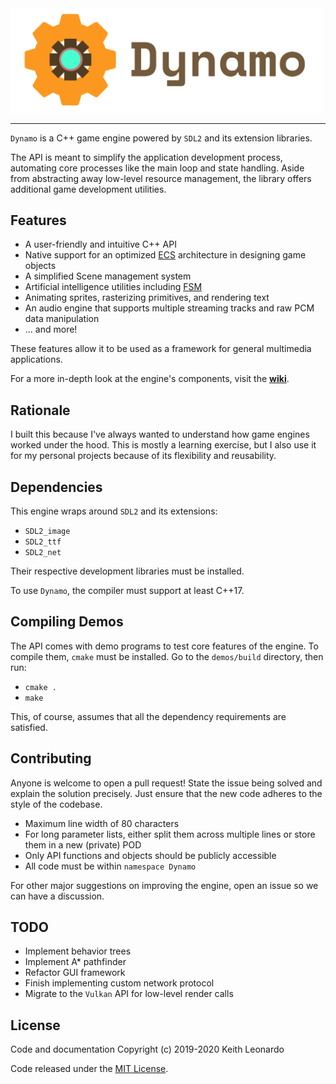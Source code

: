<img src="./media/logo.png" alt="Dynamo Engine" width="500"/>

---

`Dynamo` is a C++ game engine powered by `SDL2` and its extension libraries. 

The API is meant to simplify the application development process, automating core processes like the main loop and state handling. Aside from abstracting away low-level resource management, the library offers additional game development utilities.

## Features

- A user-friendly and intuitive C++ API
- Native support for an optimized [ECS](https://en.wikipedia.org/wiki/Entity_component_system) architecture in designing game objects
- A simplified Scene management system
- Artificial intelligence utilities including [FSM](https://en.wikipedia.org/wiki/Finite-state_machine)
- Animating sprites, rasterizing primitives, and rendering text
- An audio engine that supports multiple streaming tracks and raw PCM data manipulation
- ... and more!

These features allow it to be used as a framework for general multimedia applications.

For a more in-depth look at the engine's components, visit the [__wiki__](https://github.com/SirBob01/Dynamo-Engine/wiki).

## Rationale

I built this because I've always wanted to understand how game engines worked under the hood. This is mostly a learning exercise, but I also use it for my personal projects because of its flexibility and reusability.

## Dependencies

This engine wraps around `SDL2` and its extensions:
- `SDL2_image`
- `SDL2_ttf`
- `SDL2_net`

Their respective development libraries must be installed.

To use `Dynamo`, the compiler must support at least C++17.

## Compiling Demos

The API comes with demo programs to test core features of the engine. To compile them, `cmake` must be installed. Go to the `demos/build` directory, then run: 
- `cmake .`
- `make`

This, of course, assumes that all the dependency requirements are satisfied.

## Contributing

Anyone is welcome to open a pull request! State the issue being solved and explain the solution precisely. Just ensure that the new code adheres to the style of the codebase. 
- Maximum line width of 80 characters
- For long parameter lists, either split them across multiple lines or store them in a new (private) POD
- Only API functions and objects should be publicly accessible
- All code must be within `namespace Dynamo`

For other major suggestions on improving the engine, open an issue so we can have a discussion.

## TODO

- Implement behavior trees
- Implement A* pathfinder
- Refactor GUI framework
- Finish implementing custom network protocol
- Migrate to the `Vulkan` API for low-level render calls

## License

Code and documentation Copyright (c) 2019-2020 Keith Leonardo

Code released under the [MIT License](https://choosealicense.com/licenses/mit/).